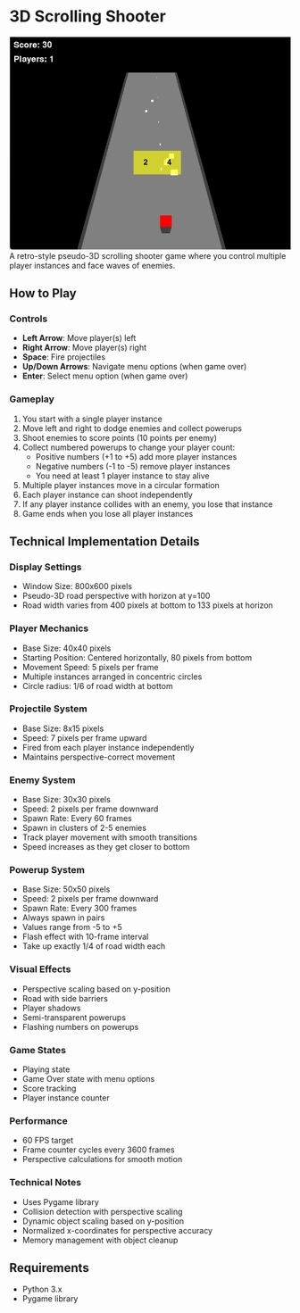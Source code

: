# 3D Scrolling Shooter
![alt text](image.png)
A retro-style pseudo-3D scrolling shooter game where you control multiple player instances and face waves of enemies.

## How to Play

### Controls
- **Left Arrow**: Move player(s) left
- **Right Arrow**: Move player(s) right  
- **Space**: Fire projectiles
- **Up/Down Arrows**: Navigate menu options (when game over)
- **Enter**: Select menu option (when game over)

### Gameplay
1. You start with a single player instance
2. Move left and right to dodge enemies and collect powerups
3. Shoot enemies to score points (10 points per enemy)
4. Collect numbered powerups to change your player count:
   - Positive numbers (+1 to +5) add more player instances
   - Negative numbers (-1 to -5) remove player instances
   - You need at least 1 player instance to stay alive
5. Multiple player instances move in a circular formation
6. Each player instance can shoot independently
7. If any player instance collides with an enemy, you lose that instance
8. Game ends when you lose all player instances

## Technical Implementation Details

### Display Settings
- Window Size: 800x600 pixels
- Pseudo-3D road perspective with horizon at y=100
- Road width varies from 400 pixels at bottom to 133 pixels at horizon

### Player Mechanics
- Base Size: 40x40 pixels
- Starting Position: Centered horizontally, 80 pixels from bottom
- Movement Speed: 5 pixels per frame
- Multiple instances arranged in concentric circles
- Circle radius: 1/6 of road width at bottom

### Projectile System
- Base Size: 8x15 pixels
- Speed: 7 pixels per frame upward
- Fired from each player instance independently
- Maintains perspective-correct movement

### Enemy System
- Base Size: 30x30 pixels
- Speed: 2 pixels per frame downward
- Spawn Rate: Every 60 frames
- Spawn in clusters of 2-5 enemies
- Track player movement with smooth transitions
- Speed increases as they get closer to bottom

### Powerup System
- Base Size: 50x50 pixels
- Speed: 2 pixels per frame downward
- Spawn Rate: Every 300 frames
- Always spawn in pairs
- Values range from -5 to +5
- Flash effect with 10-frame interval
- Take up exactly 1/4 of road width each

### Visual Effects
- Perspective scaling based on y-position
- Road with side barriers
- Player shadows
- Semi-transparent powerups
- Flashing numbers on powerups

### Game States
- Playing state
- Game Over state with menu options
- Score tracking
- Player instance counter

### Performance
- 60 FPS target
- Frame counter cycles every 3600 frames
- Perspective calculations for smooth motion

### Technical Notes
- Uses Pygame library
- Collision detection with perspective scaling
- Dynamic object scaling based on y-position
- Normalized x-coordinates for perspective accuracy
- Memory management with object cleanup

## Requirements
- Python 3.x
- Pygame library